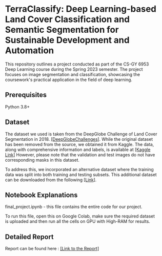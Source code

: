 # TerraClassify: Deep Learning-based Land Cover Classification and Semantic Segmentation for Sustainable Development and Automation
This repository outlines a project conducted as part of the CS-GY 6953 Deep Learning course during the Spring 2023 semester. The project focuses on image segmentation and classification, showcasing the coursework's practical application in the field of deep learning.

## Prerequisites
Python 3.8+

## Dataset
The dataset we used is taken from the DeepGlobe Challenge of Land Cover Segmentation in 2018. [[DeepGlobeChallenges]](http://deepglobe.org/challenge.html). While the original dataset has been removed from the source, we obtained it from Kaggle. The data, along with comprehensive information and labels, is available at [[Kaggle Link]](https://www.kaggle.com/datasets/balraj98/deepglobe-land-cover-classification-dataset?resource=download) However, please note that the validation and test images do not have corresponding masks in this dataset.

To address this, we incorporated an alternative dataset where the training data was split into both training and testing subsets. This additional dataset can be downloaded from the following [[Link]](https://www.kaggle.com/datasets/geoap96/deepglobe2018-landcover-segmentation-traindataset).

## Notebook Explanations

final_project.ipynb - this file contains the entire code for our project.

To run this file, open this on Google Colab, make sure the required dataset is uploaded and then run all the cells on GPU with High-RAM for results.

## Detailed Report

Report can be found here : [[Link to the Report]](https://github.com/raunakbhupal/land-classification/blob/main/DL_Project_Report.pdf)
